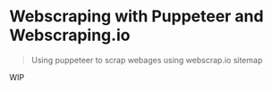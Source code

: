 # Webscraping with Puppeteer and Webscraping.io
> Using puppeteer to scrap webages using webscrap.io sitemap

WIP
